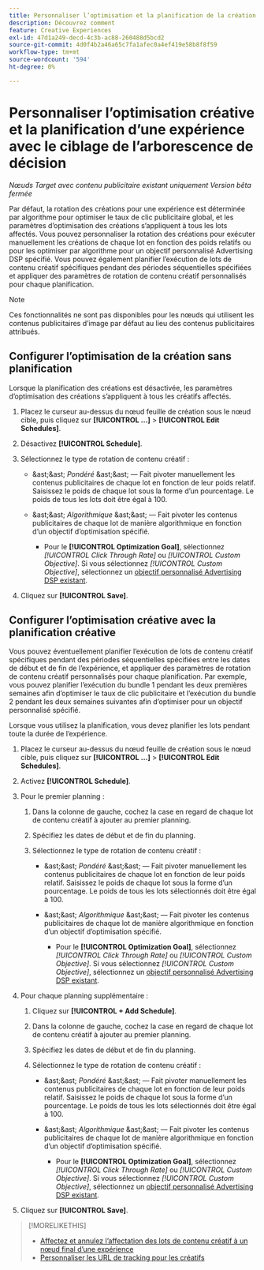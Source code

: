 ```yaml
---
title: Personnaliser l’optimisation et la planification de la création pour une expérience
description: Découvrez comment
feature: Creative Experiences
exl-id: 47d1a249-decd-4c3b-ac88-260488d5bcd2
source-git-commit: 4d0f4b2a46a65c7fa1afec0a4ef419e58b8f8f59
workflow-type: tm+mt
source-wordcount: '594'
ht-degree: 0%

---
```


# Personnaliser l’optimisation créative et la planification d’une expérience avec le ciblage de l’arborescence de décision

*Nœuds Target avec contenu publicitaire existant uniquement*
*Version bêta fermée*

Par défaut, la rotation des créations pour une expérience est déterminée par algorithme pour optimiser le taux de clic publicitaire global, et les paramètres d’optimisation des créations s’appliquent à tous les lots affectés. Vous pouvez personnaliser la rotation des créations pour exécuter manuellement les créations de chaque lot en fonction des poids relatifs ou pour les optimiser par algorithme pour un objectif personnalisé Advertising DSP spécifié. <!-- verify --> Vous pouvez également planifier l’exécution de lots de contenu créatif spécifiques pendant des périodes séquentielles spécifiées et appliquer des paramètres de rotation de contenu créatif personnalisés pour chaque planification.

>[!NOTE]
>
>Ces fonctionnalités ne sont pas disponibles pour les nœuds qui utilisent les contenus publicitaires d’image par défaut au lieu des contenus publicitaires attribués.

## Configurer l’optimisation de la création sans planification

Lorsque la planification des créations est désactivée, les paramètres d’optimisation des créations s’appliquent à tous les créatifs affectés.

1. Placez le curseur au-dessus du nœud feuille de création sous le nœud cible, puis cliquez sur **[!UICONTROL ...]** > **[!UICONTROL Edit Schedules]**.

1. Désactivez **[!UICONTROL Schedule]**.

1. Sélectionnez le type de rotation de contenu créatif :

   * &amp;ast;&amp;ast; *Pondéré* &amp;ast;&amp;ast; — Fait pivoter manuellement les contenus publicitaires de chaque lot en fonction de leur poids relatif. Saisissez le poids de chaque lot sous la forme d’un pourcentage. Le poids de tous les lots doit être égal à 100.

   * &amp;ast;&amp;ast; *Algorithmique* &amp;ast;&amp;ast; — Fait pivoter les contenus publicitaires de chaque lot de manière algorithmique en fonction d’un objectif d’optimisation spécifié.

      * Pour le **[!UICONTROL Optimization Goal]**, sélectionnez *[!UICONTROL Click Through Rate]* ou *[!UICONTROL Custom Objective]*.  Si vous sélectionnez *[!UICONTROL Custom Objective]*, sélectionnez un [objectif personnalisé Advertising DSP existant](/help/dsp/optimization/custom-goal.md).<!-- Verify -->

1. Cliquez sur **[!UICONTROL Save]**.

## Configurer l’optimisation créative avec la planification créative

Vous pouvez éventuellement planifier l’exécution de lots de contenu créatif spécifiques pendant des périodes séquentielles spécifiées entre les dates de début et de fin de l’expérience, et appliquer des paramètres de rotation de contenu créatif personnalisés pour chaque planification. Par exemple, vous pouvez planifier l’exécution du bundle 1 pendant les deux premières semaines afin d’optimiser le taux de clic publicitaire et l’exécution du bundle 2 pendant les deux semaines suivantes afin d’optimiser pour un objectif personnalisé spécifié.

Lorsque vous utilisez la planification, vous devez planifier les lots pendant toute la durée de l’expérience.

1. Placez le curseur au-dessus du nœud feuille de création sous le nœud cible, puis cliquez sur **[!UICONTROL ...]** > **[!UICONTROL Edit Schedules]**.

1. Activez **[!UICONTROL Schedule]**.

1. Pour le premier planning :

   1. Dans la colonne de gauche, cochez la case en regard de chaque lot de contenu créatif à ajouter au premier planning.

   1. Spécifiez les dates de début et de fin du planning.

   1. Sélectionnez le type de rotation de contenu créatif :

      * &amp;ast;&amp;ast; *Pondéré* &amp;ast;&amp;ast; — Fait pivoter manuellement les contenus publicitaires de chaque lot en fonction de leur poids relatif. Saisissez le poids de chaque lot sous la forme d’un pourcentage. Le poids de tous les lots sélectionnés doit être égal à 100.

      * &amp;ast;&amp;ast; *Algorithmique* &amp;ast;&amp;ast; — Fait pivoter les contenus publicitaires de chaque lot de manière algorithmique en fonction d’un objectif d’optimisation spécifié.

         * Pour le **[!UICONTROL Optimization Goal]**, sélectionnez *[!UICONTROL Click Through Rate]* ou *[!UICONTROL Custom Objective]*.  Si vous sélectionnez *[!UICONTROL Custom Objective]*, sélectionnez un [objectif personnalisé Advertising DSP existant](/help/dsp/optimization/custom-goal.md).<!-- Verify -->

1. Pour chaque planning supplémentaire :

   1. Cliquez sur **[!UICONTROL + Add Schedule]**.

   1. Dans la colonne de gauche, cochez la case en regard de chaque lot de contenu créatif à ajouter au premier planning.

   1. Spécifiez les dates de début et de fin du planning.

   1. Sélectionnez le type de rotation de contenu créatif :

      * &amp;ast;&amp;ast; *Pondéré* &amp;ast;&amp;ast; — Fait pivoter manuellement les contenus publicitaires de chaque lot en fonction de leur poids relatif. Saisissez le poids de chaque lot sous la forme d’un pourcentage. Le poids de tous les lots sélectionnés doit être égal à 100.

      * &amp;ast;&amp;ast; *Algorithmique* &amp;ast;&amp;ast; — Fait pivoter les contenus publicitaires de chaque lot de manière algorithmique en fonction d’un objectif d’optimisation spécifié.

         * Pour le **[!UICONTROL Optimization Goal]**, sélectionnez *[!UICONTROL Click Through Rate]* ou *[!UICONTROL Custom Objective]*.  Si vous sélectionnez *[!UICONTROL Custom Objective]*, sélectionnez un [objectif personnalisé Advertising DSP existant](/help/dsp/optimization/custom-goal.md).<!-- Verify -->

1. Cliquez sur **[!UICONTROL Save]**.

>[!MORELIKETHIS]
>
>* [Affectez et annulez l’affectation des lots de contenu créatif à un nœud final d’une expérience](/help/creative/experiences/experience-assign-creative-bundles.md)
>* [Personnaliser les URL de tracking pour les créatifs](/help/creative/experiences/experience-tracking-urls-targeting.md)
